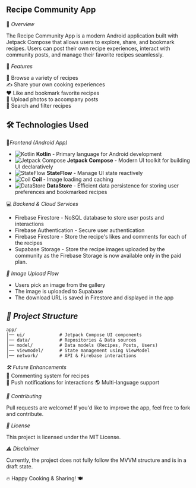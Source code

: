 ## Recipe Community App


📌 *Overview*

The Recipe Community App is a modern Android application built with Jetpack Compose that allows users to explore, share, and bookmark recipes. Users can post their own recipe experiences, interact with community posts, and manage their favorite recipes seamlessly.

🚀 *Features*

📖 Browse a variety of recipes  
✍️ Share your own cooking experiences  
❤️ Like and bookmark favorite recipes  
📸 Upload photos to accompany posts  
🔎 Search and filter recipes

## 🛠️ Technologies Used


📱*Frontend (Android App)*


- ![Kotlin](https://img.shields.io/badge/Kotlin-%230095D5.svg?logo=kotlin&logoColor=white) **Kotlin** - Primary language for Android development  
- ![Jetpack Compose](https://img.shields.io/badge/Jetpack%20Compose-%23009B86.svg?logo=jetpackcompose&logoColor=white) **Jetpack Compose** - Modern UI toolkit for building UI declaratively  
- ![StateFlow](https://img.shields.io/badge/StateFlow-%23FF5722.svg?logo=kotlin&logoColor=white) **StateFlow** - Manage UI state reactively  
- ![Coil](https://img.shields.io/badge/Coil-%23FFDD00.svg?logo=coil&logoColor=black) **Coil** - Image loading and caching  
- ![DataStore](https://img.shields.io/badge/DataStore-%2361DAFB.svg?logo=googlecloud&logoColor=white) **DataStore** - Efficient data persistence for storing user preferences and bookmarked recipes  


💻 *Backend & Cloud Services*


- Firebase Firestore - NoSQL database to store user posts and
  interactions
- Firebase Authentication - Secure user authentication
- Firebase Firestore - Store the recipe's likes and comments for each
  of the recipes
- Supabase Storage - Store the recipe images uploaded by the community as the Firebase Storage is now available only in the paid plan.

*📸 Image Upload Flow*

- Users pick an image from the gallery
- The image is uploaded to Supabase
- The download URL is saved in Firestore and displayed in the app



## *📂 Project Structure*



    app/  
    │── ui/             # Jetpack Compose UI components  
    │── data/           # Repositories & Data sources  
    │── model/          # Data models (Recipes, Posts, Users)  
    │── viewmodel/      # State management using ViewModel  
    │── network/        # API & Firebase interactions  


*🛠️ Future Enhancements*  
📝 Commenting system for recipes  
🔔 Push notifications for interactions
🌎 Multi-language support

*🤝 Contributing*

Pull requests are welcome! If you'd like to improve the app, feel free to fork and contribute.

*📜 License*

This project is licensed under the MIT License.

*⚠️ Disclaimer*

Currently, the project does not fully follow the MVVM structure and is in a draft state.

🔥 Happy Cooking & Sharing! 🍽️
